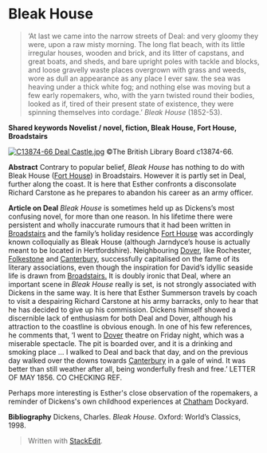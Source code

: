 # Bleak House 

>‘At last we came into the narrow streets of Deal: and very gloomy they were, upon a raw misty morning. The long flat beach, with its little irregular houses, wooden and brick, and its litter of capstans, and great boats, and sheds, and bare upright poles with tackle and blocks, and loose gravelly waste places overgrown with grass and weeds, wore as dull an appearance as any place I ever saw. the sea was heaving under a thick white fog; and nothing else was moving but a few early ropemakers, who, with the yarn twisted round their bodies, looked as if, tired of their present state of existence, they were spinning themselves into cordage.’ _Bleak House_ (1852-53).

**Shared keywords Novelist / novel, fiction, Bleak House, Fort House, Broadstairs**

[![C13874-66 Deal Castle.jpg](https://kg.jstor.org/w/images/1/10/C13874-66_Deal_Castle.jpg)](https://kg.jstor.org/wiki/File:C13874-66_Deal_Castle.jpg)  ©The British Library Board c13874-66.

**Abstract**  Contrary to popular belief,  _Bleak House_  has nothing to do with Bleak House ([Fort House](https://kg.jstor.org/w/index.php?title=Fort_House&action=edit&redlink=1 "Fort House (page does not exist)")) in Broadstairs. However it is partly set in Deal, further along the coast. It is here that Esther confronts a disconsolate Richard Carstone as he prepares to abandon his career as an army officer.

**Article on Deal**  _Bleak House_  is sometimes held up as Dickens’s most confusing novel, for more than one reason. In his lifetime there were persistent and wholly inaccurate rumours that it had been written in  [Broadstairs](https://kg.jstor.org/wiki/Broadstairs "Broadstairs")  and the family’s holiday residence  [Fort House](https://kg.jstor.org/w/index.php?title=Fort_House&action=edit&redlink=1 "Fort House (page does not exist)")  was accordingly known colloquially as Bleak House (although Jarndyce’s house is actually meant to be located in Hertfordshire). Neighbouring  [Dover](https://kg.jstor.org/wiki/Dover "Dover"), like Rochester,  [Folkestone](https://kg.jstor.org/wiki/Folkestone "Folkestone")  and  [Canterbury](https://kg.jstor.org/wiki/Canterbury "Canterbury"), successfully capitalised on the fame of its literary associations, even though the inspiration for David’s idyllic seaside life is drawn from  [Broadstairs.](https://kg.jstor.org/w/index.php?title=Broadstairs.&action=edit&redlink=1 "Broadstairs. (page does not exist)")  It is doubly ironic that Deal, where an important scene in _Bleak House_ really is set, is not strongly associated with Dickens in the same way. It is here that Esther Summerson travels by coach to visit a despairing Richard Carstone at his army barracks, only to hear that he has decided to give up his commission. Dickens himself showed a discernible lack of enthusiasm for both Deal and Dover, although his attraction to the coastline is obvious enough. In one of his few references, he comments that, ‘I went to  [Dover](https://kg.jstor.org/wiki/Dover "Dover")  theatre on Friday night, which was a miserable spectacle. The pit is boarded over, and it is a drinking and smoking place … I walked to Deal and back that day, and on the previous day walked over the downs towards  [Canterbury](https://kg.jstor.org/wiki/Canterbury "Canterbury")  in a gale of wind. It was better than still weather after all, being wonderfully fresh and free.’ LETTER OF MAY 1856. CO CHECKING REF.

Perhaps more interesting is Esther's close observation of the ropemakers, a reminder of Dickens's own childhood experiences at  [Chatham](https://kg.jstor.org/w/index.php?title=Chatham&action=edit&redlink=1 "Chatham (page does not exist)")  Dockyard.

**Bibliography**  Dickens, Charles.  _Bleak House_. Oxford: World’s Classics, 1998.

> Written with [StackEdit](https://stackedit.io/).
